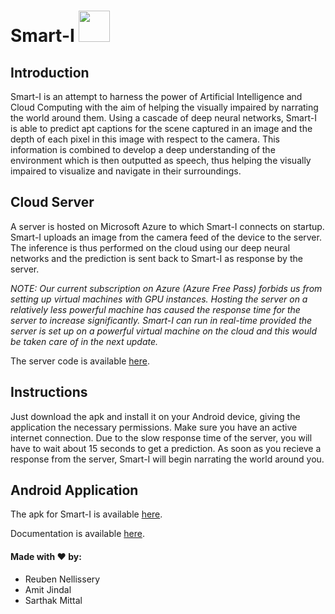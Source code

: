# Smart-I <img src="https://image.flaticon.com/icons/svg/199/199086.svg" height="50" width="50"/>

## Introduction
Smart-I is an attempt to harness the power of Artificial Intelligence and Cloud Computing with the aim of helping the visually impaired by narrating the world around them. Using a cascade of deep neural networks, Smart-I is able to predict apt captions for the scene captured in an image and the depth of each pixel in this image with respect to the camera. This information is combined to develop a deep understanding of the environment which is then outputted as speech, thus helping the visually impaired to visualize and navigate in their surroundings.

## Cloud Server
A server is hosted on Microsoft Azure to which Smart-I connects on startup. Smart-I uploads an image from the camera feed of the device to the server. The inference is thus performed on the cloud using our deep neural networks and the prediction is sent back to Smart-I as response by the server.

*NOTE: Our current subscription on Azure (Azure Free Pass) forbids us from setting up virtual machines with GPU instances. Hosting the server on a relatively less powerful machine has caused the response time for the server to increase significantly. Smart-I can run in real-time provided the server is set up on a powerful virtual machine on the cloud and this would be taken care of in the next update.*

The server code is available [here](https://github.com/bennyhawk/CodeFunDoServer2.git).

## Instructions
Just download the apk and install it on your Android device, giving the application the necessary permissions. Make sure you have an active internet connection. Due to the slow response time of the server, you will have to wait about 15 seconds to get a prediction. As soon as you recieve a response from the server, Smart-I will begin narrating the world around you.

## Android Application
The apk for Smart-I is available [here](https://github.com/bennyhawk/CodeFunDo/raw/master/app-release.apk).

Documentation is available [here](https://github.com/bennyhawk/CodeFunDo/raw/master/Smart-I_Doc.pdf).

#### Made with ♥ by:
- Reuben Nellissery 
- Amit Jindal 
- Sarthak Mittal 
